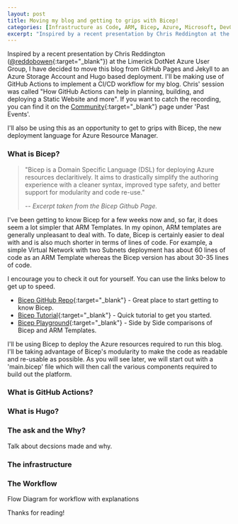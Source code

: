```yaml
---
layout: post
title: Moving my blog and getting to grips with Bicep!
categories: [Infrastructure as Code, ARM, Bicep, Azure, Microsoft, DevOps, Blog]
excerpt: "Inspired by a recent presentation by Chris Reddington at the Limerick DotNet Azure User Group, I have decided to move this blog from GitHub Pages and Jekyll to an Azure Storage Account and Hugo based deployment. I'll be making use of GitHub Actions to implement a CI/CD workflow for my blog."
---
```


Inspired by a recent presentation by Chris Reddington ([@reddobowen](https://twitter.com/reddobowen){:target="_blank"}) at the Limerick DotNet Azure User Group, I have decided to move this blog from GitHub Pages and Jekyll to an Azure Storage Account and Hugo based deployment. I'll be making use of GitHub Actions to implement a CI/CD workflow for my blog. Chris' session was called "How GitHub Actions can help in planning, building, and deploying a Static Website and more". If you want to catch the recording, you can find it on the [Community](/community){:target="_blank"} page under 'Past Events'.

I'll also be using this as an opportunity to get to grips with Bicep, the new deployment language for Azure Resource Manager.

### What is Bicep?

> "Bicep is a Domain Specific Language (DSL) for deploying Azure resources declaritively. It aims to drastically simplify the authoring experience with a cleaner syntax, improved type safety, and better support for modularity and code re-use."
>
> -- <cite>Excerpt taken from the Bicep Github Page.</cite>

I've been getting to know Bicep for a few weeks now and, so far, it does seem a lot simpler that ARM Templates. In my opinon, ARM templates are generally unpleasant to deal with. To date, Bicep is certainly easier to deal with and is also much shorter in terms of lines of code. For example, a simple Virtual Network with two Subnets deployment has about 60 lines of code as an ARM Template whereas the Bicep version has about 30-35 lines of code.

I encourage you to check it out for yourself. You can use the links below to get up to speed.

* [Bicep GitHub Repo](https://github.com/Azure/bicep){:target="_blank"} - Great place to start getting to know Bicep.
* [Bicep Tutorial](https://github.com/Azure/bicep/blob/main/docs/tutorial/01-simple-template.md){:target="_blank"} - Quick tutorial to get you started.
* [Bicep Playground](https://bicepdemo.z22.web.core.windows.net/){:target="_blank"} - Side by Side comparisons of Bicep and ARM Templates.

I'll be using Bicep to deploy the Azure resources required to run this blog. I'll be taking advantage of Bicep's modularity to make the code as readable and re-usable as possible. As you will see later, we will start out with a 'main.bicep' file which will then call the various components required to build out the platform.

### What is GitHub Actions?


### What is Hugo?


### The ask and the Why?

Talk about decsions made and why.


### The infrastructure


### The Workflow

Flow Diagram for workflow with explanations

Thanks for reading!
